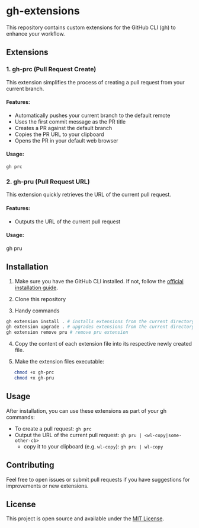 # gh-extensions

This repository contains custom extensions for the GitHub CLI (gh) to enhance your workflow.

## Extensions

### 1. gh-prc (Pull Request Create)

This extension simplifies the process of creating a pull request from your current branch.

#### Features:

- Automatically pushes your current branch to the default remote
- Uses the first commit message as the PR title
- Creates a PR against the default branch
- Copies the PR URL to your clipboard
- Opens the PR in your default web browser

#### Usage:

```
gh prc
```

### 2. gh-pru (Pull Request URL)

This extension quickly retrieves the URL of the current pull request.

#### Features:

- Outputs the URL of the current pull request

#### Usage:

gh pru

## Installation

1. Make sure you have the GitHub CLI installed. If not, follow the [official installation guide](https://github.com/cli/cli#installation).

2. Clone this repository
3. Handy commands

```bash
gh extension install . # installs extensions from the current directory
gh extension upgrade . # upgrades extensions from the current directory
gh extension remove pru # remove pru extension
```

4. Copy the content of each extension file into its respective newly created file.

5. Make the extension files executable:

```bash
   chmod +x gh-prc
   chmod +x gh-pru
```

## Usage

After installation, you can use these extensions as part of your gh commands:

- To create a pull request: `gh prc`
- Output the URL of the current pull request: `gh pru | <wl-copy|some-other-cb>`
  - copy it to your clipboard (e.g. `wl-copy`): `gh pru | wl-copy`

## Contributing

Feel free to open issues or submit pull requests if you have suggestions for improvements or new extensions.

## License

This project is open source and available under the [MIT License](LICENSE).
